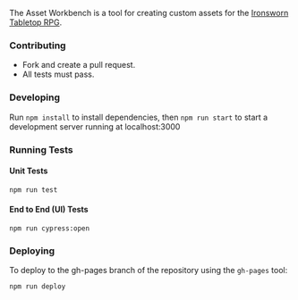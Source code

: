 The Asset Workbench is a tool for creating custom assets for the [Ironsworn Tabletop RPG](https://www.ironswornrpg.com/).

### Contributing
* Fork and create a pull request.
* All tests must pass.

### Developing
Run `npm install` to install dependencies, then `npm run start` to start a development server running at localhost:3000

### Running Tests

#### Unit Tests
`npm run test`

#### End to End (UI) Tests
`npm run cypress:open`

### Deploying
To deploy to the gh-pages branch of the repository using the `gh-pages` tool:

`npm run deploy`